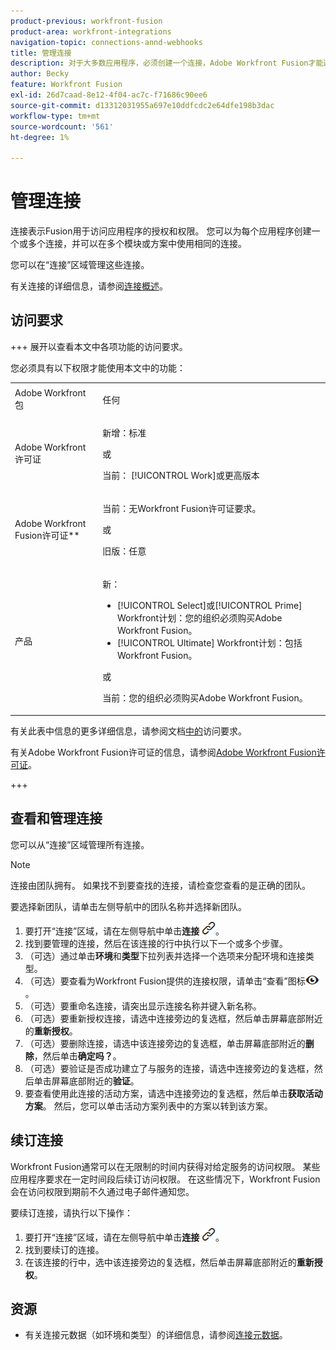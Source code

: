 ```yaml
---
product-previous: workfront-fusion
product-area: workfront-integrations
navigation-topic: connections-annd-webhooks
title: 管理连接
description: 对于大多数应用程序，必须创建一个连接，Adobe Workfront Fusion才能通过该连接根据特定场景的设置与给定的第三方服务进行通信。
author: Becky
feature: Workfront Fusion
exl-id: 26d7caad-8e12-4f04-ac7c-f71686c90ee6
source-git-commit: d13312031955a697e10ddfcdc2e64dfe198b3dac
workflow-type: tm+mt
source-wordcount: '561'
ht-degree: 1%

---
```


# 管理连接

连接表示Fusion用于访问应用程序的授权和权限。 您可以为每个应用程序创建一个或多个连接，并可以在多个模块或方案中使用相同的连接。

您可以在“连接”区域管理这些连接。

有关连接的详细信息，请参阅[连接概述](/help/workfront-fusion/get-started-with-fusion/understand-fusion/connection-overview.md)。

## 访问要求

+++ 展开以查看本文中各项功能的访问要求。

您必须具有以下权限才能使用本文中的功能：

<table style="table-layout:auto">
 <col> 
 <col> 
 <tbody> 
  <tr> 
   <td role="rowheader">Adobe Workfront包</td> 
   <td> <p>任何</p> </td> 
  </tr> 
  <tr data-mc-conditions=""> 
   <td role="rowheader">Adobe Workfront许可证</td> 
   <td> <p>新增：标准</p><p>或</p><p>当前： [!UICONTROL Work]或更高版本</p> </td> 
  </tr> 
  <tr> 
   <td role="rowheader">Adobe Workfront Fusion许可证**</td> 
   <td>
   <p>当前：无Workfront Fusion许可证要求。</p>
   <p>或</p>
   <p>旧版：任意 </p>
   </td> 
  </tr> 
  <tr> 
   <td role="rowheader">产品</td> 
   <td>
   <p>新：</p> <ul><li>[!UICONTROL Select]或[!UICONTROL Prime] Workfront计划：您的组织必须购买Adobe Workfront Fusion。</li><li>[!UICONTROL Ultimate] Workfront计划：包括Workfront Fusion。</li></ul>
   <p>或</p>
   <p>当前：您的组织必须购买Adobe Workfront Fusion。</p>
   </td> 
  </tr>
 </tbody> 
</table>

有关此表中信息的更多详细信息，请参阅文档[中的](/help/workfront-fusion/references/licenses-and-roles/access-level-requirements-in-documentation.md)访问要求。

有关Adobe Workfront Fusion许可证的信息，请参阅[Adobe Workfront Fusion许可证](/help/workfront-fusion/set-up-and-manage-workfront-fusion/licensing-operations-overview/license-automation-vs-integration.md)。

+++

## 查看和管理连接

您可以从“连接”区域管理所有连接。

>[!NOTE]
>
>连接由团队拥有。 如果找不到要查找的连接，请检查您查看的是正确的团队。
>
>要选择新团队，请单击左侧导航中的团队名称并选择新团队。

1. 要打开“连接”区域，请在左侧导航中单击&#x200B;**连接** ![连接图标](assets/connections-icon.png)。
1. 找到要管理的连接，然后在该连接的行中执行以下一个或多个步骤。
1. （可选）通过单击&#x200B;**环境**&#x200B;和&#x200B;**类型**&#x200B;下拉列表并选择一个选项来分配环境和连接类型。
1. （可选）要查看为Workfront Fusion提供的连接权限，请单击“查看”图标![查看该连接的连接权限](assets/view-connection-permissions.png)。
1. （可选）要重命名连接，请突出显示连接名称并键入新名称。
1. （可选）要重新授权连接，请选中连接旁边的复选框，然后单击屏幕底部附近的&#x200B;**重新授权**。
1. （可选）要删除连接，请选中该连接旁边的复选框，单击屏幕底部附近的&#x200B;**删除**，然后单击&#x200B;**确定吗？**。
1. （可选）要验证是否成功建立了与服务的连接，请选中连接旁边的复选框，然后单击屏幕底部附近的&#x200B;**验证**。
1. 要查看使用此连接的活动方案，请选中连接旁边的复选框，然后单击&#x200B;**获取活动方案**。 然后，您可以单击活动方案列表中的方案以转到该方案。

## 续订连接

Workfront Fusion通常可以在无限制的时间内获得对给定服务的访问权限。 某些应用程序要求在一定时间段后续订访问权限。 在这些情况下，Workfront Fusion会在访问权限到期前不久通过电子邮件通知您。

要续订连接，请执行以下操作：

1. 要打开“连接”区域，请在左侧导航中单击&#x200B;**连接** ![连接图标](assets/connections-icon.png)。
1. 找到要续订的连接。
1. 在该连接的行中，选中该连接旁边的复选框，然后单击屏幕底部附近的&#x200B;**重新授权**。

## 资源

* 有关连接元数据（如环境和类型）的详细信息，请参阅[连接元数据](/help/workfront-fusion/references/connections/connection-metadata.md)。
